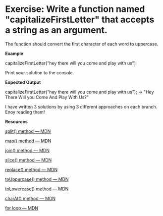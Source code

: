 # Exercise:  Write a function named "capitalizeFirstLetter" that accepts a string as an argument.

The function should convert the first character of each word to uppercase. 

**Example** 

capitalizeFirstLetter("hey there will you come and play with us")

Print your solution to the console.

 **Expected Output**

capitalizeFirstLetter("hey there will you come and play with us"); -> "Hey There Will you Come And Play With Us?"


I have written 3 solutions by using 3 different approaches on each branch. Enoy reading them!


**Resources**

[split() method — MDN](https://developer.mozilla.org/en-US/docs/Web/JavaScript/Reference/Global_Objects/String/split)

[map() method — MDN](https://developer.mozilla.org/en-US/docs/Web/JavaScript/Reference/Global_Objects/Array/map)

[join() method — MDN](https://developer.mozilla.org/en-US/docs/Web/JavaScript/Reference/Global_Objects/Array/join)

[slice() method — MDN](https://developer.mozilla.org/en-US/docs/Web/JavaScript/Reference/Global_Objects/Array/slice)

[replace() method — MDN](https://developer.mozilla.org/en-US/docs/Web/JavaScript/Reference/Global_Objects/String/replace)

[toUppercase() method — MDN](https://developer.mozilla.org/en-US/docs/Web/JavaScript/Reference/Global_Objects/String/toUpperCase)

[toLowercase() method — MDN](https://developer.mozilla.org/en-US/docs/Web/JavaScript/Reference/Global_Objects/String/toLowerCase)

[charAt() method — MDN](https://developer.mozilla.org/en-US/docs/Web/JavaScript/Reference/Global_Objects/String/charAt)

[for loop — MDN](https://developer.mozilla.org/en-US/docs/Web/JavaScript/Reference/Statements/for)
